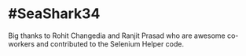 #SeaShark34
==========
Big thanks to Rohit Changedia and Ranjit Prasad who are awesome co-workers and contributed to the Selenium Helper code.
